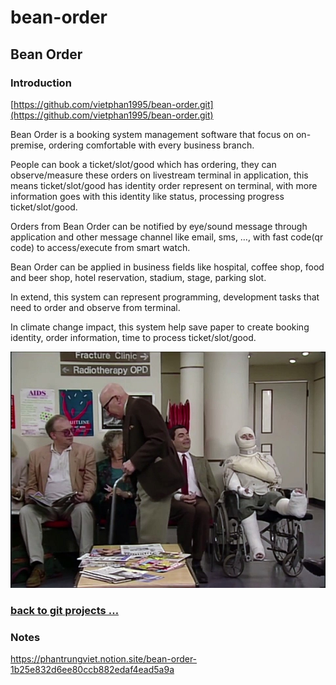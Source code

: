 # bean-order

## Bean Order

### Introduction

[https://github.com/vietphan1995/bean-order.git](https://github.com/vietphan1995/bean-order.git)

Bean Order is a booking system management software that focus on on-premise, ordering comfortable with every business branch.

People can book a ticket/slot/good which has ordering, they can observe/measure these orders on livestream terminal in application, this means ticket/slot/good has identity order represent on terminal, with more information goes with this identity like status, processing progress ticket/slot/good.

Orders from Bean Order can be notified by eye/sound message through application and other message channel like email, sms, …, with fast code(qr code) to access/execute from smart watch.

Bean Order can be applied in business fields like hospital, coffee shop, food and beer shop, hotel reservation, stadium, stage, parking slot.

In extend, this system can represent programming, development tasks that need to order and observe from terminal.

In climate change impact, this system help save paper to create booking identity, order information, time to process ticket/slot/good.

![image.png](image.png)

### [back to git projects …](https://github.com/vietphan1995/projects)

### Notes
https://phantrungviet.notion.site/bean-order-1b25e832d6ee80ccb882edaf4ead5a9a